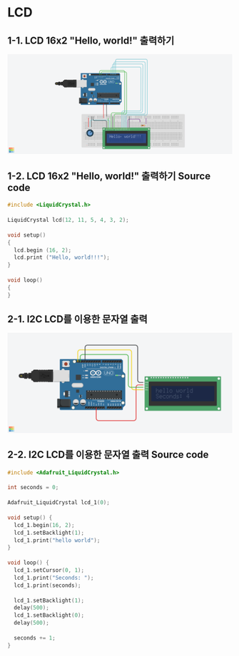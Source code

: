 # LCD
## 1-1. LCD 16x2 "Hello, world!" 출력하기

![](./images/lcd01.png)

## 1-2. LCD 16x2 "Hello, world!" 출력하기 Source code

```c
#include <LiquidCrystal.h>

LiquidCrystal lcd(12, 11, 5, 4, 3, 2);

void setup()
{
  lcd.begin (16, 2);
  lcd.print ("Hello, world!!!");
}

void loop()
{
}
```

## 2-1. I2C LCD를 이용한 문자열 출력

![](./images/lcd02.png)

## 2-2. I2C LCD를 이용한 문자열 출력 Source code

```c
#include <Adafruit_LiquidCrystal.h>

int seconds = 0;

Adafruit_LiquidCrystal lcd_1(0);

void setup() {
  lcd_1.begin(16, 2);               
  lcd_1.setBacklight(1);           
  lcd_1.print("hello world");    
}

void loop() {
  lcd_1.setCursor(0, 1);           
  lcd_1.print("Seconds: ");       
  lcd_1.print(seconds);           

  lcd_1.setBacklight(1);          
  delay(500);
  lcd_1.setBacklight(0);           
  delay(500);

  seconds += 1;                    
}

```
